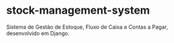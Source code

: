# stock-management-system
Sistema de Gestão de Estoque, Fluxo de Caixa e Contas a Pagar, desenvolvido em Django.
